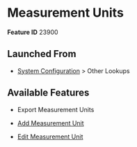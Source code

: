 # Measurement Units

**Feature ID** 23900

## Launched From

- [System Configuration](System%20Configuration.md) > Other Lookups

## Available Features

- Export Measurement Units

- [Add Measurement Unit](Add%20Measurement%20Unit.md)

- [Edit Measurement Unit](Edit%20Measurement%20Unit.md)



































































